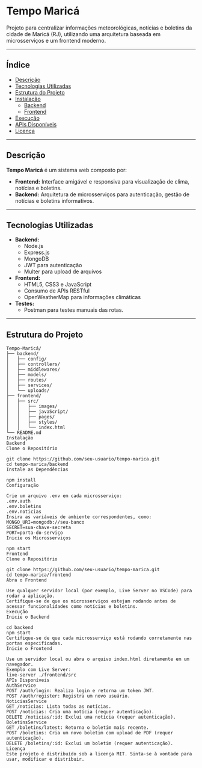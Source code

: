 # **Tempo Maricá**

Projeto para centralizar informações meteorológicas, notícias e boletins da cidade de Maricá (RJ), utilizando uma arquitetura baseada em microsserviços e um frontend moderno.

---

## **Índice**
- [Descrição](#descrição)
- [Tecnologias Utilizadas](#tecnologias-utilizadas)
- [Estrutura do Projeto](#estrutura-do-projeto)
- [Instalação](#instalação)
  - [Backend](#backend)
  - [Frontend](#frontend)
- [Execução](#execução)
- [APIs Disponíveis](#apis-disponíveis)
- [Licença](#licença)

---

## **Descrição**

**Tempo Maricá** é um sistema web composto por:
- **Frontend:** Interface amigável e responsiva para visualização de clima, notícias e boletins.
- **Backend:** Arquitetura de microsserviços para autenticação, gestão de notícias e boletins informativos.

---

## **Tecnologias Utilizadas**

- **Backend:**
  - Node.js
  - Express.js
  - MongoDB
  - JWT para autenticação
  - Multer para upload de arquivos
- **Frontend:**
  - HTML5, CSS3 e JavaScript
  - Consumo de APIs RESTful
  - OpenWeatherMap para informações climáticas
- **Testes:**
  - Postman para testes manuais das rotas.

---

## **Estrutura do Projeto**

```plaintext
Tempo-Maricá/
├── backend/
│   ├── config/
│   ├── controllers/
│   ├── middlewares/
│   ├── models/
│   ├── routes/
│   ├── services/
│   └── uploads/
├── frontend/
│   ├── src/
│   │   ├── images/
│   │   ├── javaScript/
│   │   ├── pages/
│   │   ├── styles/
│   │   └── index.html
└── README.md
Instalação
Backend
Clone o Repositório

git clone https://github.com/seu-usuario/tempo-marica.git
cd tempo-marica/backend
Instale as Dependências

npm install
Configuração

Crie um arquivo .env em cada microsserviço:
.env.auth
.env.boletins
.env.noticias
Insira as variáveis de ambiente correspondentes, como:
MONGO_URI=mongodb://seu-banco
SECRET=sua-chave-secreta
PORT=porta-do-serviço
Inicie os Microsserviços

npm start
Frontend
Clone o Repositório

git clone https://github.com/seu-usuario/tempo-marica.git
cd tempo-marica/frontend
Abra o Frontend

Use qualquer servidor local (por exemplo, Live Server no VSCode) para rodar a aplicação.
Certifique-se de que os microsserviços estejam rodando antes de acessar funcionalidades como notícias e boletins.
Execução
Inicie o Backend

cd backend
npm start
Certifique-se de que cada microsserviço está rodando corretamente nas portas especificadas.
Inicie o Frontend

Use um servidor local ou abra o arquivo index.html diretamente em um navegador.
Exemplo com Live Server:
live-server ./frontend/src
APIs Disponíveis
AuthService
POST /auth/login: Realiza login e retorna um token JWT.
POST /auth/register: Registra um novo usuário.
NoticiasService
GET /noticias: Lista todas as notícias.
POST /noticias: Cria uma notícia (requer autenticação).
DELETE /noticias/:id: Exclui uma notícia (requer autenticação).
BoletinsService
GET /boletins/latest: Retorna o boletim mais recente.
POST /boletins: Cria um novo boletim com upload de PDF (requer autenticação).
DELETE /boletins/:id: Exclui um boletim (requer autenticação).
Licença
Este projeto é distribuído sob a licença MIT. Sinta-se à vontade para usar, modificar e distribuir.

